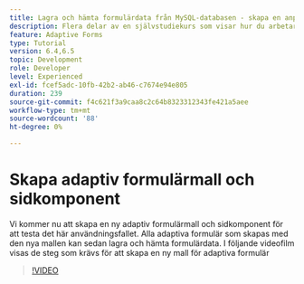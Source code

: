 ```yaml
---
title: Lagra och hämta formulärdata från MySQL-databasen - skapa en anpassad formulärmall och sidkomponent
description: Flera delar av en självstudiekurs som visar hur du arbetar med att lagra och hämta formulärdata
feature: Adaptive Forms
type: Tutorial
version: 6.4,6.5
topic: Development
role: Developer
level: Experienced
exl-id: fcef5adc-10fb-42b2-ab46-c7674e94e805
duration: 239
source-git-commit: f4c621f3a9caa8c2c64b8323312343fe421a5aee
workflow-type: tm+mt
source-wordcount: '88'
ht-degree: 0%

---
```


# Skapa adaptiv formulärmall och sidkomponent

Vi kommer nu att skapa en ny adaptiv formulärmall och sidkomponent för att testa det här användningsfallet. Alla adaptiva formulär som skapas med den nya mallen kan sedan lagra och hämta formulärdata.
I följande videofilm visas de steg som krävs för att skapa en ny mall för adaptiva formulär
>[!VIDEO](https://video.tv.adobe.com/v/27828?quality=12&learn=on)
